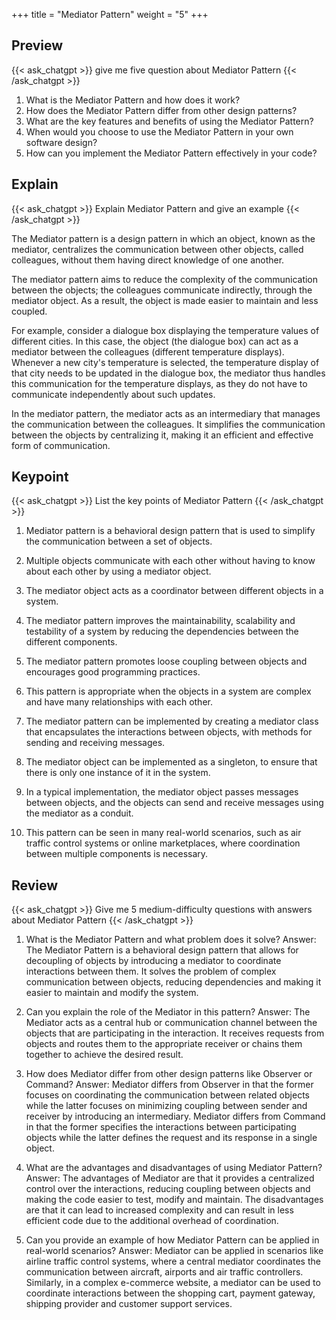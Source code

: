 +++
title = "Mediator Pattern"
weight = "5"
+++
## Preview
{{< ask_chatgpt >}}
give me five question about Mediator Pattern
{{< /ask_chatgpt >}}



1. What is the Mediator Pattern and how does it work?
2. How does the Mediator Pattern differ from other design patterns?
3. What are the key features and benefits of using the Mediator Pattern?
4. When would you choose to use the Mediator Pattern in your own software design?
5. How can you implement the Mediator Pattern effectively in your code?   

## Explain
{{< ask_chatgpt >}}
Explain Mediator Pattern and give an example
{{< /ask_chatgpt >}}



The Mediator pattern is a design pattern in which an object, known as the mediator, centralizes the communication between other objects, called colleagues, without them having direct knowledge of one another. 

The mediator pattern aims to reduce the complexity of the communication between the objects; the colleagues communicate indirectly, through the mediator object. As a result, the object is made easier to maintain and less coupled. 

For example, consider a dialogue box displaying the temperature values of different cities. In this case, the object (the dialogue box) can act as a mediator between the colleagues (different temperature displays). Whenever a new city's temperature is selected, the temperature display of that city needs to be updated in the dialogue box, the mediator thus handles this communication for the temperature displays, as they do not have to communicate independently about such updates.

In the mediator pattern, the mediator acts as an intermediary that manages the communication between the colleagues. It simplifies the communication between the objects by centralizing it, making it an efficient and effective form of communication.   

## Keypoint
{{< ask_chatgpt >}}
List the key points of Mediator Pattern
{{< /ask_chatgpt >}}



1. Mediator pattern is a behavioral design pattern that is used to simplify the communication between a set of objects.

2. Multiple objects communicate with each other without having to know about each other by using a mediator object.

3. The mediator object acts as a coordinator between different objects in a system.

4. The mediator pattern improves the maintainability, scalability and testability of a system by reducing the dependencies between the different components.

5. The mediator pattern promotes loose coupling between objects and encourages good programming practices.

6. This pattern is appropriate when the objects in a system are complex and have many relationships with each other.

7. The mediator pattern can be implemented by creating a mediator class that encapsulates the interactions between objects, with methods for sending and receiving messages.

8. The mediator object can be implemented as a singleton, to ensure that there is only one instance of it in the system.

9. In a typical implementation, the mediator object passes messages between objects, and the objects can send and receive messages using the mediator as a conduit.

10. This pattern can be seen in many real-world scenarios, such as air traffic control systems or online marketplaces, where coordination between multiple components is necessary.   

## Review
{{< ask_chatgpt >}}
Give me 5 medium-difficulty questions with answers about Mediator Pattern
{{< /ask_chatgpt >}}



1. What is the Mediator Pattern and what problem does it solve?
Answer: The Mediator Pattern is a behavioral design pattern that allows for decoupling of objects by introducing a mediator to coordinate interactions between them. It solves the problem of complex communication between objects, reducing dependencies and making it easier to maintain and modify the system.

2. Can you explain the role of the Mediator in this pattern?
Answer: The Mediator acts as a central hub or communication channel between the objects that are participating in the interaction. It receives requests from objects and routes them to the appropriate receiver or chains them together to achieve the desired result.

3. How does Mediator differ from other design patterns like Observer or Command?
Answer: Mediator differs from Observer in that the former focuses on coordinating the communication between related objects while the latter focuses on minimizing coupling between sender and receiver by introducing an intermediary. Mediator differs from Command in that the former specifies the interactions between participating objects while the latter defines the request and its response in a single object.

4. What are the advantages and disadvantages of using Mediator Pattern?
Answer: The advantages of Mediator are that it provides a centralized control over the interactions, reducing coupling between objects and making the code easier to test, modify and maintain. The disadvantages are that it can lead to increased complexity and can result in less efficient code due to the additional overhead of coordination.

5. Can you provide an example of how Mediator Pattern can be applied in real-world scenarios?
Answer: Mediator can be applied in scenarios like airline traffic control systems, where a central mediator coordinates the communication between aircraft, airports and air traffic controllers. Similarly, in a complex e-commerce website, a mediator can be used to coordinate interactions between the shopping cart, payment gateway, shipping provider and customer support services.   

